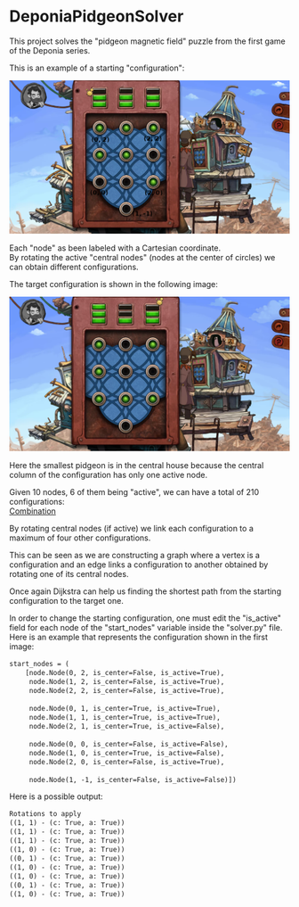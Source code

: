# DeponiaPidgeonSolver
This project solves the "pidgeon magnetic field" puzzle from the first game of the Deponia series.

This is an example of a starting "configuration":

![Starting configuration](Start.PNG?raw=true "Starting configuration")  

Each "node" as been labeled with a Cartesian coordinate.  
By rotating the active "central nodes" (nodes at the center of circles) we can obtain different configurations.

The target configuration is shown in the following image:

![Target configuration](End.PNG?raw=true "Target configuration")  

Here the smallest pidgeon is in the central house because the central column of the configuration has only one active node.

Given 10 nodes, 6 of them being "active", we can have a total of 210 configurations:  
[Combination](https://en.wikipedia.org/wiki/Combination)

By rotating central nodes (if active) we link each configuration to a maximum of four other configurations.

This can be seen as we are constructing a graph where a vertex is a configuration and an edge links a configuration to another obtained by rotating one of its central nodes.

Once again Dijkstra can help us finding the shortest path from the starting configuration to the target one.

In order to change the starting configuration, one must edit the "is_active" field for each node of the "start_nodes" variable inside the "solver.py" file.  
Here is an example that represents the configuration shown in the first image:

```
start_nodes = (
    [node.Node(0, 2, is_center=False, is_active=True),
     node.Node(1, 2, is_center=False, is_active=True),
     node.Node(2, 2, is_center=False, is_active=True),

     node.Node(0, 1, is_center=True, is_active=True),
     node.Node(1, 1, is_center=True, is_active=True),
     node.Node(2, 1, is_center=True, is_active=False),

     node.Node(0, 0, is_center=False, is_active=False),
     node.Node(1, 0, is_center=True, is_active=False),
     node.Node(2, 0, is_center=False, is_active=True),

     node.Node(1, -1, is_center=False, is_active=False)])
```

Here is a possible output:
```
Rotations to apply
((1, 1) - (c: True, a: True))
((1, 1) - (c: True, a: True))
((1, 1) - (c: True, a: True))
((1, 0) - (c: True, a: True))
((0, 1) - (c: True, a: True))
((1, 0) - (c: True, a: True))
((1, 0) - (c: True, a: True))
((0, 1) - (c: True, a: True))
((1, 0) - (c: True, a: True))
```

